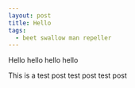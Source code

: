 ```yaml
---
layout: post
title: Hello
tags:
  - beet swallow man repeller
---
```

Hello hello hello hello

This is a test post test post test post
